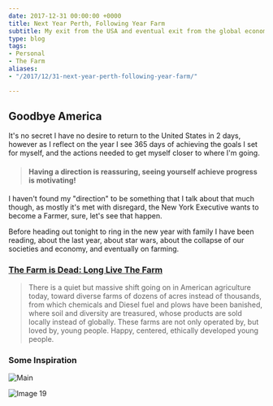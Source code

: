 ```yaml
---
date: 2017-12-31 00:00:00 +0000
title: Next Year Perth, Following Year Farm
subtitle: My exit from the USA and eventual exit from the global economy.
type: blog
tags:
- Personal
- The Farm
aliases:
- "/2017/12/31-next-year-perth-following-year-farm/"

---
```

## Goodbye America

It's no secret I have no desire to return to the United States in 2 days, however as I reflect on the year I see 365 days of achieving the goals I set for myself, and the actions needed to get myself closer to where I'm going.

> #### Having a direction is reassuring, seeing yourself achieve progress is motivating!

I haven't found my "direction" to be something that I talk about that much though, as mostly it's met with disregard, the New York Executive wants to become a Farmer, sure, let's see that happen.

Before heading out tonight to ring in the new year with family I have been reading, about the last year, about star wars, about the collapse of our societies and economy, and eventually on farming.

### [The Farm is Dead: Long Live The Farm](http://www.dailyimpact.net/2017/12/29/the-farm-is-dead-long-live-the-farm/)

> There is a quiet but massive shift going on in American agriculture today, toward diverse farms of dozens of acres instead of thousands, from which chemicals and Diesel fuel and plows have been banished, where soil and diversity are treasured, whose products are sold locally instead of globally. These farms are not only operated by, but loved by, young people. Happy, centered, ethically developed young people.

### Some Inspiration

![Main](/images/2017/12/realestate-125182358-main.jpg)

![Image 19](/images/2017/12/realestate-125182358-image19.jpg)
